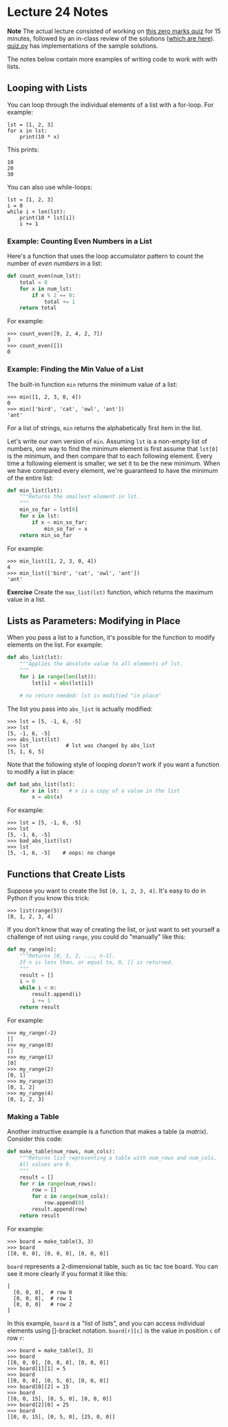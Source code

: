 # Lecture 24 Notes

**Note** The actual lecture consisted of working on 
[this zero marks quiz](lecture24Quiz.pdf) for 15 minutes, followed by an in-class 
review of the solutions ([which are here](lecture24Quiz_sol.pdf)). [quiz.py](quiz.py) has
implementations of the sample solutions.

The notes below contain more examples of writing code to work with with lists.


## Looping with Lists

You can loop through the individual elements of a list with a for-loop. For
example:

```
lst = [1, 2, 3]
for x in lst:
    print(10 * x)
```

This prints:

```
10
20
30
```

You can also use while-loops:

```
lst = [1, 2, 3]
i = 0
while i < len(lst):
    print(10 * lst[i])
    i += 1
```

### Example: Counting Even Numbers in a List

Here's a function that uses the loop accumulator pattern to count the number
of *even numbers* in a list:

```python
def count_even(num_lst):
    total = 0
    for x in num_lst:
        if x % 2 == 0:
            total += 1
    return total
```

For example:

```
>>> count_even([9, 2, 4, 2, 7])
3
>>> count_even([])
0
```

### Example: Finding the Min Value of a List

The built-in function `min` returns the minimum value of a list:

```
>>> min([1, 2, 3, 0, 4])
0
>>> min(['bird', 'cat', 'owl', 'ant'])
'ant'
```

For a list of strings, `min` returns the alphabetically first item in the
list.

Let's write our own version of `min`. Assuming `lst` is a non-empty list of
numbers, one way to find the minimum element is first assume that `lst[0]` is
the minimum, and then compare that to each following element. Every time a
following element is smaller, we set it to be the new minimum. When we have
compared every element, we're guaranteed to have the minimum of the entire
list:

```python
def min_list(lst):
    """Returns the smallest element in lst.
    """
    min_so_far = lst[0]
    for x in lst:
        if x < min_so_far:
            min_so_far = x
    return min_so_far
```

For example:

```
>>> min_list([1, 2, 3, 0, 4])
4
>>> min_list(['bird', 'cat', 'owl', 'ant'])
'ant'
```

**Exercise** Create the `max_list(lst)` function, which returns the maximum
value in a list.


## Lists as Parameters: Modifying in Place

When you pass a list to a function, it's possible for the function to modify
elements on the list. For example:

```python
def abs_list(lst):
    """Applies the absolute value to all elements of lst.
    """
    for i in range(len(lst)):
        lst[i] = abs(lst[i])

    # no return needed: lst is modified "in place"
```

The list you pass into `abs_list` is actually modified:

```
>>> lst = [5, -1, 6, -5]
>>> lst
[5, -1, 6, -5]
>>> abs_list(lst)
>>> lst            # lst was changed by abs_list
[5, 1, 6, 5]
```

Note that the following style of looping *doesn't* work if you want a function
to modify a list in place:

```python
def bad_abs_list(lst):
    for x in lst:   # x is a copy of a value in the list
        x = abs(x)
```

For example:

```
>>> lst = [5, -1, 6, -5]
>>> lst
[5, -1, 6, -5]
>>> bad_abs_list(lst)
>>> lst
[5, -1, 6, -5]    # oops: no change
```


## Functions that Create Lists

Suppose you want to create the list `[0, 1, 2, 3, 4]`. It's easy to do in
Python if you know this trick:

```
>>> list(range(5))
[0, 1, 2, 3, 4]
```

If you don't know that way of creating the list, or just want to set yourself
a challenge of not using `range`, you could do "manually" like this:

```python
def my_range(n):
    """Returns [0, 1, 2, ..., n-1].
    If n is less than, or equal to, 0, [] is returned.
    """
    result = []
    i = 0
    while i < n:
        result.append(i)
        i += 1
    return result
```

For example:

```
>>> my_range(-2)
[]
>>> my_range(0)
[]
>>> my_range(1)
[0]
>>> my_range(2)
[0, 1]
>>> my_range(3)
[0, 1, 2]
>>> my_range(4)
[0, 1, 2, 3]
```

### Making a Table

Another instructive example is a function that makes a table (a *matrix*).
Consider this code:

```python
def make_table(num_rows, num_cols):
    """Returns list representing a table with num_rows and num_cols.
    All values are 0.
    """
    result = []
    for r in range(num_rows):
        row = []
        for c in range(num_cols):
            row.append(0)
        result.append(row)
    return result
```

For example:

```
>>> board = make_table(3, 3)
>>> board
[[0, 0, 0], [0, 0, 0], [0, 0, 0]]
```

`board` represents a 2-dimensional table, such as tic tac toe board. You can
see it more clearly if you format it like this:

```
[
  [0, 0, 0],  # row 0
  [0, 0, 0],  # row 1
  [0, 0, 0]   # row 2
]
```

In this example, `board` is a "list of lists", and you can access individual
elements using []-bracket notation. `board[r][c]` is the value in position `c`
of row `r`:

```
>>> board = make_table(3, 3)
>>> board
[[0, 0, 0], [0, 0, 0], [0, 0, 0]]
>>> board[1][1] = 5
>>> board
[[0, 0, 0], [0, 5, 0], [0, 0, 0]]
>>> board[0][2] = 15
>>> board
[[0, 0, 15], [0, 5, 0], [0, 0, 0]]
>>> board[2][0] = 25
>>> board
[[0, 0, 15], [0, 5, 0], [25, 0, 0]]
```
